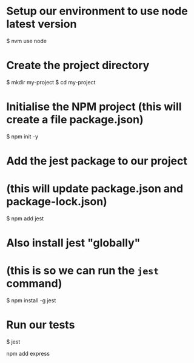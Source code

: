 # Setup our environment to use node latest version
$ nvm use node

# Create the project directory
$ mkdir my-project
$ cd my-project

# Initialise the NPM project (this will create a file package.json)
$ npm init -y

# Add the jest package to our project
# (this will update package.json and package-lock.json)
$ npm add jest

# Also install jest "globally"
# (this is so we can run the `jest` command)
$ npm install -g jest

# Run our tests
$ jest



npm add express